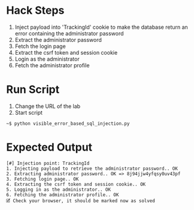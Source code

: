 # Hack Steps

1. Inject payload into 'TrackingId' cookie to make the database return an error containing the administrator password
2. Extract the administrator password
3. Fetch the login page
4. Extract the csrf token and session cookie
5. Login as the administrator
6. Fetch the administrator profile

# Run Script

1. Change the URL of the lab
2. Start script

```
~$ python visible_error_based_sql_injection.py
```

# Expected Output

```
[#] Injection point: TrackingId
1. Injecting payload to retrieve the administrator password.. OK
2. Extracting administrator password.. OK => 8j94jjw4yfqsy0uv43pf
3. Fetching login page.. OK
4. Extracting the csrf token and session cookie.. OK
5. Logging in as the administrator.. OK
6. Fetching the administrator profile.. OK
🗹 Check your browser, it should be marked now as solved
```
